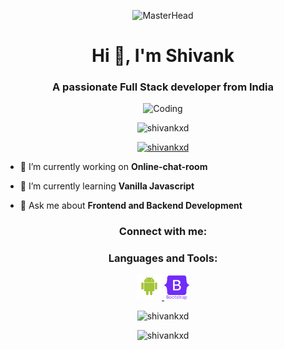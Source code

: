 <p align="center">
  <img src="https://i.ibb.co/0JtfSsP/DALL-E-2024-11-27-00-36-18-A-futuristic-programmer-themed-Git-Hub-masthead-image-showcasing-a-person.webp" alt="MasterHead">
</p>

<h1 align="center">Hi 👋, I'm Shivank</h1>
<h3 align="center">A passionate Full Stack developer from India</h3>

<p align="center">
  <img alt="Coding" width="400" src="https://wallpaperaccess.com/full/5065781.jpg">
</p>

<p align="center">
  <img src="https://komarev.com/ghpvc/?username=shivankxd&label=Profile%20views&color=0e75b6&style=flat" alt="shivankxd" />
</p>

<p align="center">
  <a href="https://github.com/ryo-ma/github-profile-trophy">
    <img src="https://github-profile-trophy.vercel.app/?username=shivankxd" alt="shivankxd" />
  </a>
</p>

- 🔭 I’m currently working on **Online-chat-room**

- 🌱 I’m currently learning **Vanilla Javascript**

- 💬 Ask me about **Frontend and Backend Development**

<h3 align="center">Connect with me:</h3>
<p align="center">
  <!-- Add your social links here -->
</p>

<h3 align="center">Languages and Tools:</h3>
<p align="center">
  <a href="https://developer.android.com" target="_blank" rel="noreferrer">
    <img src="https://raw.githubusercontent.com/devicons/devicon/master/icons/android/android-original-wordmark.svg" alt="android" width="40" height="40"/>
  </a>
  <a href="https://getbootstrap.com" target="_blank" rel="noreferrer">
    <img src="https://raw.githubusercontent.com/devicons/devicon/master/icons/bootstrap/bootstrap-plain-wordmark.svg" alt="bootstrap" width="40" height="40"/>
  </a>
  <!-- Add more icons similarly -->
</p>

<p align="center">
  <img src="https://github-readme-stats.vercel.app/api/top-langs?username=shivankxd&show_icons=true&locale=en&layout=compact" alt="shivankxd" />
</p>

<p align="center">
  <img src="https://github-readme-streak-stats.herokuapp.com/?user=shivankxd&" alt="shivankxd" />
</p>
